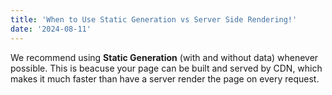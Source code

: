 ```yaml
---
title: 'When to Use Static Generation vs Server Side Rendering!'
date: '2024-08-11'
---
```


We recommend using **Static Generation** (with and
without data) whenever possible.
This is beacuse your page can be built and served by CDN, which makes it much faster than have a server render the page on every request. 


